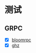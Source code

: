 # 测试

## GRPC

- [x] [bloomrpc](https://github.com/bloomrpc/bloomrpc)
- [x] [ghz](https://github.com/bojand/ghz)